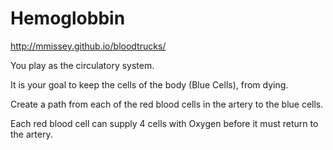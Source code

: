 Hemoglobbin
================
http://mmissey.github.io/bloodtrucks/

You play as the circulatory system.

It is your goal to keep the cells of the body (Blue Cells), from dying.

Create a path from each of the red blood cells in the artery to the blue cells.

Each red blood cell can supply 4 cells with Oxygen before it must return to the artery.